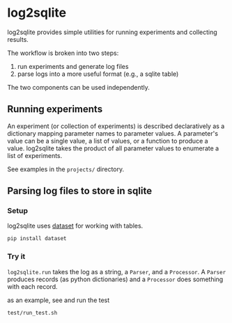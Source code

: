 # log2sqlite

log2sqlite provides simple utilities for running experiments and collecting results.

The workflow is broken into two steps: 

1. run experiments and generate log files
2. parse logs into a more useful format (e.g., a sqlite table)

The two components can be used independently.

## Running experiments

An experiment (or collection of experiments) is described declaratively as a dictionary
mapping parameter names to parameter values. A parameter's value can be a single value,
a list of values, or a function to produce a value. log2sqlite takes the product of all
parameter values to enumerate a list of experiments.

See examples in the `projects/` directory.

## Parsing log files to store in sqlite

### Setup

log2sqlite uses [dataset](http://dataset.readthedocs.io/en/latest/) for working with tables.

```bash
pip install dataset
```

### Try it

`log2sqlite.run` takes the log as a string, a `Parser`, and a `Processor`. A `Parser` produces records (as python dictionaries) and a `Processor` does something with each record.

as an example, see and run the test
```bash
test/run_test.sh
```


